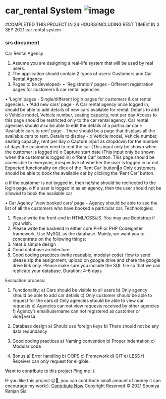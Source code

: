 # car_rental System ![image](https://user-images.githubusercontent.com/80354551/131217197-4bcb4e2e-9297-4681-a9ca-10853c8956ee.png)

#COMPLETED THIS PROJECT IN 24 HOURS(INCLUDING REST TIME)# IN 3 SEP 2021
car rental system
### srs document ###
Car Rental Agency
1. Assume you are designing a real-life system that will be used by real users.
2. The application should contain 2 types of users: Customers and Car Rental Agency
3. Pages to be developed- • ‘Registration’ pages - Different registration pages for customers & car rental 
agencies.


• ‘Login’ pages - Single/different login pages for customers & car rental 
agencies.
• ‘Add new cars’ page - A Car rental agency once logged in, should be able to 
add details of new cars available for rental. Details to add
o Vehicle model, Vehicle number, seating capacity, rent per day
Access to this page should be restricted only to the car rental agency. Car 
rental agencies should also be able to edit the details of a particular car
• ‘Available cars to rent’ page - There should be a page that displays all the 
available cars to rent. Details to display - o Vehicle model, Vehicle number, seating capacity, rent per day
o Capture input as dropdown for the number of days the customer need 
to rent the car (This input only be shown when the customer is logged 
in)
o Capture start date (This input only be shown when the customer is 
logged in)
o ‘Rent Car’ button.
This page should be accessible to everyone, irrespective of whether the user 
is logged in or not. Expected functionality on click of the ‘Rent Car’ button￾o Only customers should be able to book the available car by clicking 
the ‘Rent Car’ button.


o If the customer is not logged in, then he/she should be redirected to 
the login page.
o If a user is logged in as an agency, then the user should not be 
allowed to book the available car



• Car Agency ‘View booked cars’ page - Agency should be able to see the list 
of all the customers who have booked a particular car.
Technologies:
1. Please write the front-end in HTML/CSS/JS. You may use Bootstrap if you wish.
2. Please write the backend in either core PHP or PHP Codeigniter framework. Use 
MySQL as the database.
Mainly, we want you to concentrate on the following things:
1. Neat & simple design
2. Good database architecture
3. Good coding practices (write readable, modular code)
How to send: please zip the assignment, upload on google drive and share the google drive 
link only. Please make sure you include the SQL file so that we can replicate your database.
Duration: 4-6 days


Evaluation process:
1. Functionality:
a) Cars should be visible to all users
b) Only agency should be able to add car details
c) Only customer should be able to request for the cars
d) Only agencies should be able to view car requests
e) Agencies can not view requests received by other agencies
f) Agency’s email/username can not registered as customer or viceversa

2. Database design
a) Should use foreign keys
b) There should not be any data redundancy
3. Good coding practices
a) Naming convention
b) Proper indentation
c) Modular code

4. Bonus
a) Error handling
b) OOPS
c) Framework
d) GIT
e) LESS
f) Receiver can only request for eligible.

Want to contribute to this project Ping me :).

IF you like this project 😉🙂, you can contribute small amount of money it can encourage my work:).
[Contribute Now](https://rzp.io/i/U6AnGXbI "Contribute to Soumya Ranjan Sia")
Copyright Reserved © 2021 Soumya Ranjan Sia
